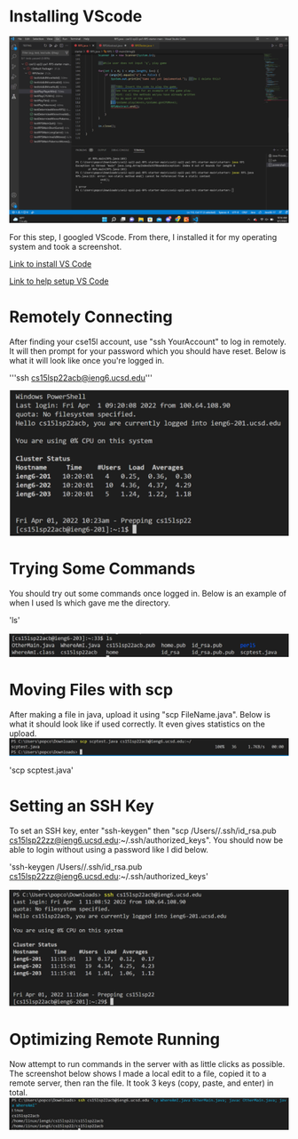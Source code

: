 # Installing VScode
![Image 1](Screenshot1.png)

For this step, I googled VScode. From there, I installed it for my operating system and took a screenshot.

[Link to install VS Code](https://code.visualstudio.com/download)

[Link to help setup VS Code](https://code.visualstudio.com/docs/setup/setup-overview)

# Remotely Connecting
After finding your cse15l account, use "ssh YourAccount" to log in remotely. It will then prompt for your password which you should have reset. Below is what it will look like once you're logged in.

'''ssh cs15lsp22acb@ieng6.ucsd.edu'''

![Image 2](Screenshot2.png)
# Trying Some Commands
You should try out some commands once logged in. Below is an example of when I used ls which gave me the directory. 

'ls'

![Image 3](Screenshot3.png)
# Moving Files with scp
After making a file in java, upload it using "scp FileName.java". Below is what it should look like if used correctly. It even gives statistics on the upload.
![Image 4](Screenshot4.png)

'scp scptest.java'

# Setting an SSH Key
To set an SSH key, enter "ssh-keygen" then "scp /Users/<user-name>/.ssh/id_rsa.pub cs15lsp22zz@ieng6.ucsd.edu:~/.ssh/authorized_keys". You should now be able to login without using a password like I did below.
  
'ssh-keygen /Users/<user-name>/.ssh/id_rsa.pub cs15lsp22zz@ieng6.ucsd.edu:~/.ssh/authorized_keys'
  
![Image 5](Screenshot5.png)
# Optimizing Remote Running
Now attempt to run commands in the server with as little clicks as possible. The screenshot below shows I made a local edit to a file, copied it to a remote server, then ran the file. It took 3 keys (copy, paste, and enter) in total.
![Image 6](Screenshot6.png)
